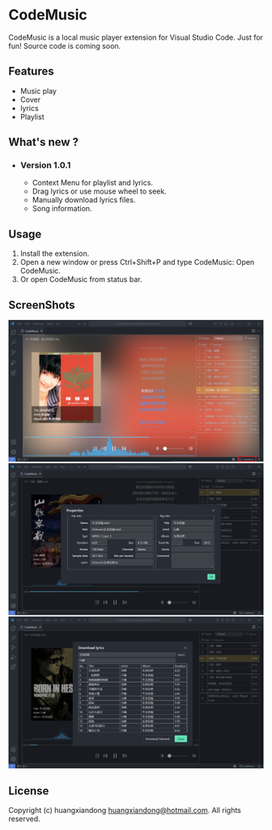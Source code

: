 # CodeMusic
CodeMusic is a local music player extension for Visual Studio Code. Just for fun! Source code is coming soon.

## Features
* Music play
* Cover
* lyrics
* Playlist

## What's new ?
* ### Version 1.0.1
  * Context Menu for playlist and lyrics.
  * Drag lyrics or use mouse wheel to seek.
  * Manually download lyrics files.
  * Song information.
    
## Usage
1. Install the extension.
2. Open a new window or press Ctrl+Shift+P and type CodeMusic: Open CodeMusic.
3. Or open CodeMusic from status bar.
   
## ScreenShots
<img src=https://raw.githubusercontent.com/huangxiandong/codemusic/main/snapshots/4.png?>
<img src=https://raw.githubusercontent.com/huangxiandong/codemusic/main/snapshots/2.png?>
<img src=https://raw.githubusercontent.com/huangxiandong/codemusic/main/snapshots/3.png?>

## License

Copyright (c) huangxiandong <huangxiandong@hotmail.com>. All rights reserved.
